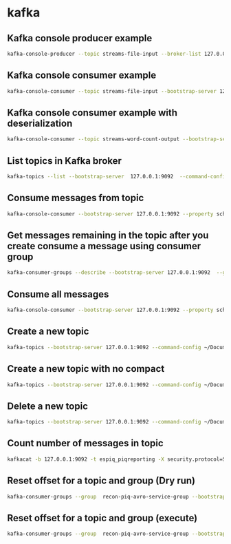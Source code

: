 # kafka

## Kafka console producer example

```sh
kafka-console-producer --topic streams-file-input --broker-list 127.0.0.1:9092
```

## Kafka console consumer example

```sh
kafka-console-consumer --topic streams-file-input --bootstrap-server 127.0.0.1:9092 --from-beginning
```

## Kafka console consumer example with deserialization

```sh
kafka-console-consumer --topic streams-word-count-output --bootstrap-server 127.0.0.1:9092 --from-beginning --formatter kafka.tools.DefaultMessageFormatter --property print.key=true --property print.value=true --property key.deserializer=org.apache.kafka.common.serialization.StringDeserializer --property value.deserializer=org.apache.kafka.common.serialization.LongDeserializer
```

## List topics in Kafka broker

```sh
kafka-topics --list --bootstrap-server  127.0.0.1:9092  --command-config ~/Documents/kafka-prod.config
```
## Consume messages from topic

```sh
kafka-console-consumer --bootstrap-server 127.0.0.1:9092 --property schema.registry.url=https://schema-reg --topic example_topic --consumer.config ~/Documents/kafka.config --from-beginning --group test1029 --max-messages 10
```

## Get messages remaining in the topic after you create consume a message using consumer group

```sh
kafka-consumer-groups --describe --bootstrap-server 127.0.0.1:9092  --group test1029 --command-config ~/Documents/kafka.config

```

## Consume all messages

```sh
kafka-console-consumer --bootstrap-server 127.0.0.1:9092 --property schema.registry.url=https://schema-reg --topic example_topic --consumer.config ~/Documents/kafka.config --from-beginning --group ESTest 

```

## Create a new topic

```sh
kafka-topics --bootstrap-server 127.0.0.1:9092 --command-config ~/Documents/kafka.config  --create --replication-factor 3 --partitions 1 --topic  example_topic config cleanup.policy=compact --config retention.ms=15552000000  --config max.message.bytes=20971520 

```

## Create a new topic with no compact

```sh
kafka-topics --bootstrap-server 127.0.0.1:9092 --command-config ~/Documents/kafka.config  --create --replication-factor 3 --partitions 5 --topic  example_topic --config  cleanup.policy=delete --config retention.ms=15552000000 —config max.message.bytes=40971520   

```

## Delete a new topic 

```sh
kafka-topics --bootstrap-server 127.0.0.1:9092 --command-config ~/Documents/kafka.config  --delete  --topic example_topic

```

## Count number of messages in topic

```sh
kafkacat -b 127.0.0.1:9092 -t espiq_piqreporting -X security.protocol=SSL -C -e -q | wc -l

```

## Reset offset for a topic and group (Dry run)

```sh
kafka-consumer-groups --group  recon-piq-avro-service-group --bootstrap-server 127.0.0.1:9092 --command-config ~/Documents/kafka.config --reset-offsets --topic example_topic --to-earliest --dry-run

```

## Reset offset for a topic and group (execute)

```sh
kafka-consumer-groups --group  recon-piq-avro-service-group --bootstrap-server 127.0.0.1:9092 --command-config ~/Documents/kafka.config --reset-offsets --topic example_topic --to-earliest --execute
```
